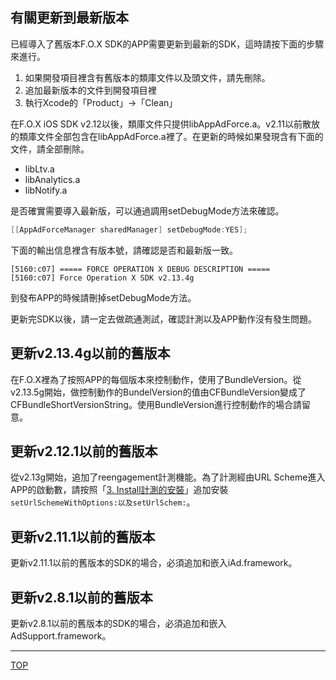 ## 有關更新到最新版本

已經導入了舊版本F.O.X SDK的APP需要更新到最新的SDK，這時請按下面的步驟來進行。
1. 如果開發項目裡含有舊版本的類庫文件以及頭文件，請先刪除。
1. 追加最新版本的文件到開發項目裡
1. 執行Xcode的「Product」→「Clean」

在F.O.X iOS SDK v2.12以後，類庫文件只提供libAppAdForce.a。v2.11以前散放的類庫文件全部包含在libAppAdForce.a裡了。在更新的時候如果發現含有下面的文件，請全部刪除。

* libLtv.a
* libAnalytics.a
* libNotify.a

是否確實需要導入最新版，可以通過調用setDebugMode方法來確認。

```objective-c
[[AppAdForceManager sharedManager] setDebugMode:YES];
```
下面的輸出信息裡含有版本號，請確認是否和最新版一致。

```
[5160:c07] ===== FORCE OPERATION X DEBUG DESCRIPTION =====
[5160:c07] Force Operation X SDK v2.13.4g
```
到發布APP的時候請刪掉setDebugMode方法。

更新完SDK以後，請一定去做疏通測試，確認計測以及APP動作沒有發生問題。

## 更新v2.13.4g以前的舊版本

在F.O.X裡為了按照APP的每個版本來控制動作，使用了BundleVersion。從v2.13.5g開始，做控制動作的BundelVersion的值由CFBundleVersion變成了CFBundleShortVersionString。使用BundleVersion進行控制動作的場合請留意。

## 更新v2.12.1以前的舊版本

從v2.13g開始，追加了reengagement計測機能。為了計測經由URL Scheme進入APP的啟動數，請按照「[3. Install計測的安裝](/lang/ja/doc/send_conversion/README.md)」追加安裝`setUrlSchemeWithOptions:以及setUrlSchem:`。


## 更新v2.11.1以前的舊版本

更新v2.11.1以前的舊版本的SDK的場合，必須追加和嵌入iAd.framework。

## 更新v2.8.1以前的舊版本
更新v2.8.1以前的舊版本的SDK的場合，必須追加和嵌入AdSupport.framework。

---
[TOP](/lang/tw/README.md)
